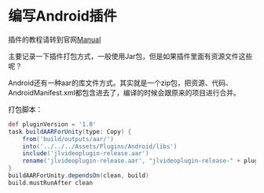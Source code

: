 # 编写Android插件

插件的教程请转到官网[Manual](https://docs.unity3d.com/Manual/PluginsForAndroid.html)

主要记录一下插件打包方式，一般使用Jar包，但是如果插件里面有资源文件这些呢？

Android还有一种aar的库文件方式。其实就是一个zip包，把资源、代码、AndroidManifest.xml都包含进去了，编译的时候会跟原来的项目进行合并。

打包脚本：

```groovy
def pluginVersion = '1.0'
task buildAARForUnity(type: Copy) {
    from('build/outputs/aar/')
    into('../../../Assets/Plugins/Android/libs')
    include('jlvideoplugin-release.aar')
    rename('jlvideoplugin-release.aar', "jlvideoplugin-release-" + pluginVersion + ".aar")
}
buildAARForUnity.dependsOn(clean, build)
build.mustRunAfter clean
```

